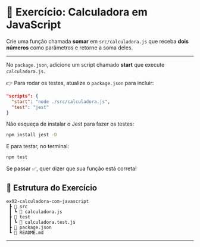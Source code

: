 # 🎯 Exercício: Calculadora em JavaScript

Crie uma função chamada **somar** em `src/calculadora.js` que receba **dois números** como parâmetros e retorne a soma deles.

---

No `package.json`, adicione um script chamado **start** que execute `calculadora.js`.

👉 Para rodar os testes, atualize o `package.json` para incluir:

```json
"scripts": {
  "start": "node ./src/calculadora.js",
  "test": "jest"
}
```
Não esqueça de instalar o Jest para fazer os testes:
```bash
npm install jest -D
```

E para testar, no terminal:

```bash
npm test

```

Se passar ✅, quer dizer que sua função está correta!

## 📂 Estrutura do Exercício

```
ex02-calculadora-com-javascript
 ┣ 📂 src
 ┃ ┗ 📜 calculadora.js
 ┣ 📂 test
 ┃ ┗ 📜 calculadora.test.js
 ┣ 📜 package.json
 ┗ 📜 README.md

```

---